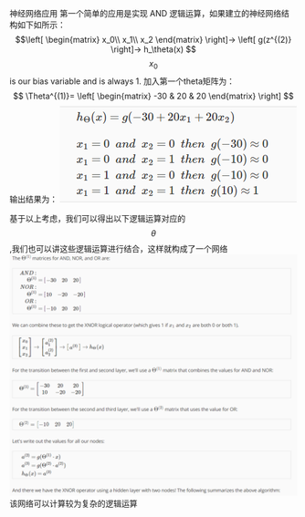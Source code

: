 神经网络应用
第一个简单的应用是实现 AND 逻辑运算，如果建立的神经网络结构如下如所示：
$$\left[
\begin{matrix}
x_0\\
x_1\\
x_2
\end{matrix}
\right]→
\left[
g(z^{(2)}
\right]→
h_\theta(x)
$$
 $$x_0$$ is our bias variable and is always 1.
 加入第一个theta矩阵为：
 $$
 \Theta^{(1)}=
 \left[
 \begin{matrix}
 -30 & 20 & 20
 \end{matrix}
 \right]
 $$
 输出结果为：
 ![](/机器学习/images/32.png)
 
 基于以上考虑，我们可以得出以下逻辑运算对应的$$\theta$$,我们也可以讲这些逻辑运算进行结合，这样就构成了一个网络![](/机器学习/images/33.png)
 该网络可以计算较为复杂的逻辑运算